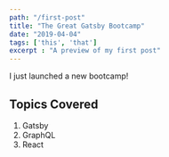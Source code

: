 ```yaml
---
path: "/first-post"
title: "The Great Gatsby Bootcamp"
date: "2019-04-04"
tags: ['this', 'that']
excerpt : "A preview of my first post"
---
```


I just launched a new bootcamp!

## Topics Covered

1. Gatsby
2. GraphQL
3. React